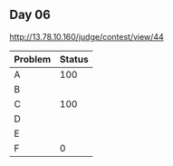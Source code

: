 ## Day 06

http://13.78.10.160/judge/contest/view/44

| Problem | Status |
| ------- | ------ |
| A       |  100   |
| B       |        |
| C       |  100   |
| D       |        |
| E       |        |
| F       |    0   |
